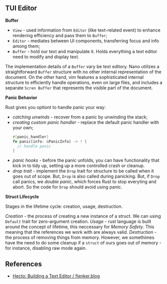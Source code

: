 ## TUI Editor

**Buffer**

- `View` - used information from `Editor` (like text-related event) to enhance rendering efficiency and pass them to `Buffer`;
- `Editor` - mediates between UI components, transferring focus and info among them;
- `Buffer` - hold our text and manipulate it. Holds everything a text editor need to modify and display text.

The implementation details of a `Buffer` vary be text editory. Nano utiilzes a straightforward `Buffer` structure with no other internal representation of the document. On the other hand, vim features a sophisticated internal structure to efficiently handle operations, even on large files, and includes a separate `Scren Buffer` that represents the visible part of the document.

**Panic Behavior**

Rust gives you optiont to handle panic your way:

- _catching unwinds_ - recover from a panic by unwinding the stack;
- _creating custom panic handler_ - replace the default panic handler with your own;
  ```rust
  #[panic_handler]
  fn panic(info: &PanicInfo) -> ! {
    // handle panic
  }
  ```
- _panic hooks_ - before the panic unfolds, you can have functionality that kick in to tidy up, setting up a more controlled crash or cleanup.
- _drop trait_ - implement the `Drop` trait for structure to be called when it goes out of scope. But, `Drop` is also called during panicking. But, if `Drop` call panics, we _double panic_, which forces Rust to stop everyting and abort. So the code for `Drop` should avoid using panic.

**Struct Lifecycle**

Stages in the lifetime cycle: creation, usage, destruction.

_Creation_ - the process of creating a new instance of a struct. We can using `Default` trait for zero-argument creation.
_Usage_ - rust language is built around the concept of lifetime, this neccessary for _Memory Safety_. This meaning that the references we work with are always valid.
_Destruction_ - the process of removing things from memory. However, we somethimes have the need to do some cleanup if a `struct` of ours goes out of memory - for instance, disabling raw mode again.

## References

- [Hecto: Building a Text Editor / flenker.blog](https://flenker.blog/hecto/)

